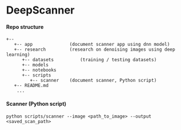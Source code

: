 # DeepScanner

#### Repo structure

```
+-- 
   +-- app              (document scanner app using dnn model)
   +-- research         (research on denoising images using deep learning)  
      +-- datasets          (training / testing datasets)
      +-- models
      +-- notebooks
      +-- scripts
         +-- scanner    (document scanner, Python script)
   +-- README.md
    ...
```

#### Scanner (Python script)
``` 
python scripts/scanner --image <path_to_image> --output <saved_scan_path>
```
